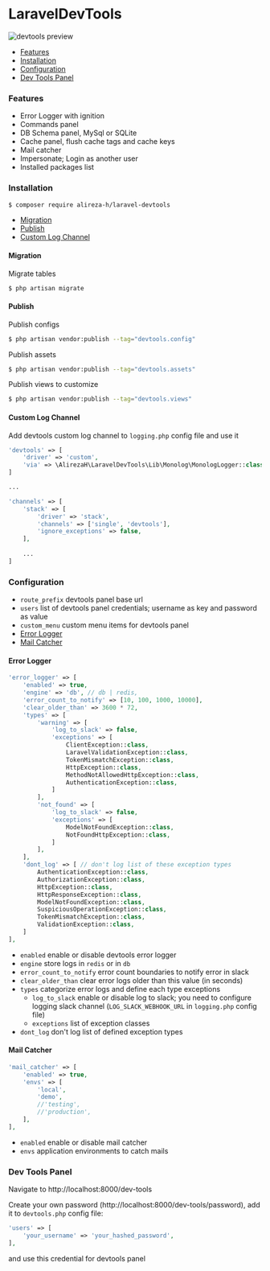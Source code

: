 # LaravelDevTools

![devtools preview](https://github.com/alireza-h/laravel-devtools/blob/master/devtools-preview.png)

- [Features](#features)
- [Installation](#installation)
- [Configuration](#configuration)
- [Dev Tools Panel](#dev-tools-panel)

### Features

- Error Logger with ignition
- Commands panel
- DB Schema panel, MySql or SQLite
- Cache panel, flush cache tags and cache keys
- Mail catcher
- Impersonate; Login as another user
- Installed packages list

### Installation

```bash
$ composer require alireza-h/laravel-devtools
```

- [Migration](#migration)
- [Publish](#publish)
- [Custom Log Channel](#custom-log-channel)

#### Migration

Migrate tables

```bash
$ php artisan migrate
```

#### Publish

Publish configs

```bash
$ php artisan vendor:publish --tag="devtools.config"
```

Publish assets

```bash
$ php artisan vendor:publish --tag="devtools.assets"
```

Publish views to customize

```bash
$ php artisan vendor:publish --tag="devtools.views"
```

#### Custom Log Channel

Add devtools custom log channel to `logging.php` config file and use it

```php
'devtools' => [
    'driver' => 'custom',
    'via' => \AlirezaH\LaravelDevTools\Lib\Monolog\MonologLogger::class,
]

...

'channels' => [
    'stack' => [
        'driver' => 'stack',
        'channels' => ['single', 'devtools'],
        'ignore_exceptions' => false,
    ],
    
    ...
]
```

### Configuration

- `route_prefix` devtools panel base url
- `users` list of devtools panel credentials; username as key and password as value
- `custom_menu` custom menu items for devtools panel
- [Error Logger](#error-logger)
- [Mail Catcher](#mail-catcher)

#### Error Logger

```php
'error_logger' => [
    'enabled' => true,
    'engine' => 'db', // db | redis,
    'error_count_to_notify' => [10, 100, 1000, 10000],
    'clear_older_than' => 3600 * 72,
    'types' => [
        'warning' => [
            'log_to_slack' => false,
            'exceptions' => [
                ClientException::class,
                LaravelValidationException::class,
                TokenMismatchException::class,
                HttpException::class,
                MethodNotAllowedHttpException::class,
                AuthenticationException::class,
            ]
        ],
        'not_found' => [
            'log_to_slack' => false,
            'exceptions' => [
                ModelNotFoundException::class,
                NotFoundHttpException::class,
            ]
        ],
    ],
    'dont_log' => [ // don't log list of these exception types
        AuthenticationException::class,
        AuthorizationException::class,
        HttpException::class,
        HttpResponseException::class,
        ModelNotFoundException::class,
        SuspiciousOperationException::class,
        TokenMismatchException::class,
        ValidationException::class,
    ]
],
```

- `enabled` enable or disable devtools error logger
- `engine` store logs in `redis` or in `db`
- `error_count_to_notify` error count boundaries to notify error in slack
- `clear_older_than` clear error logs older than this value (in seconds) 
- `types` categorize error logs and define each type exceptions
  - `log_to_slack` enable or disable log to slack; you need to configure logging slack channel (`LOG_SLACK_WEBHOOK_URL` in `logging.php` config file)
  - `exceptions` list of exception classes
- `dont_log` don't log list of defined exception types


#### Mail Catcher

```php
'mail_catcher' => [
    'enabled' => true,
    'envs' => [
        'local',
        'demo',
        //'testing',
        //'production',
    ],
],
```

- `enabled` enable or disable mail catcher
- `envs` application environments to catch mails

### Dev Tools Panel

Navigate to http://localhost:8000/dev-tools

Create your own password (http://localhost:8000/dev-tools/password), add it to `devtools.php` config file:

```php
'users' => [
    'your_username' => 'your_hashed_password',
],
```

and use this credential for devtools panel

